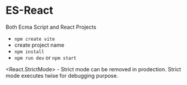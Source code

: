 # ES-React
Both Ecma Script and React Projects

- `npm create vite`
- create project name
- `npm install`
- `npm run dev` or `npm start`

<React.StrictMode> - Strict mode can be removed in prodection. Strict mode executes twise for debugging purpose.